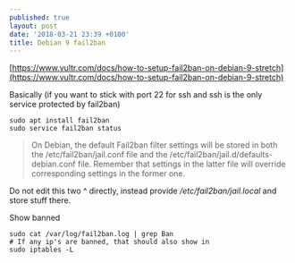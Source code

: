 ```yaml
---
published: true
layout: post
date: '2018-03-21 23:39 +0100'
title: Debian 9 fail2ban
---
```

[https://www.vultr.com/docs/how-to-setup-fail2ban-on-debian-9-stretch](https://www.vultr.com/docs/how-to-setup-fail2ban-on-debian-9-stretch)

Basically (if you want to stick with port 22 for ssh and ssh is the only service protected by fail2ban)

    sudo apt install fail2ban
    sudo service fail2ban status

> On Debian, the default Fail2ban filter settings will be stored in both the /etc/fail2ban/jail.conf file and the /etc/fail2ban/jail.d/defaults-debian.conf file. Remember that settings in the latter file will override corresponding settings in the former one.

Do not edit this two ^ directly, instead provide */etc/fail2ban/jail.local* and store stuff there.

Show banned

    sudo cat /var/log/fail2ban.log | grep Ban
    # If any ip's are banned, that should also show in
    sudo iptables -L
